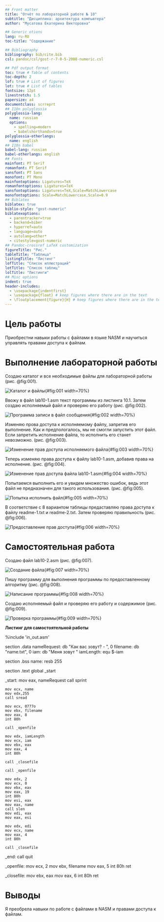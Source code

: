 ```yaml
---
## Front matter
title: "Отчёт по лабораторной работе № 10"
subtitle: "Дисциплина: архитектура компьютера"
author: "Мусатова Екатерина Викторовна"

## Generic otions
lang: ru-RU
toc-title: "Содержание"

## Bibliography
bibliography: bib/cite.bib
csl: pandoc/csl/gost-r-7-0-5-2008-numeric.csl

## Pdf output format
toc: true # Table of contents
toc-depth: 2
lof: true # List of figures
lot: true # List of tables
fontsize: 12pt
linestretch: 1.5
papersize: a4
documentclass: scrreprt
## I18n polyglossia
polyglossia-lang:
  name: russian
  options:
	- spelling=modern
	- babelshorthands=true
polyglossia-otherlangs:
  name: english
## I18n babel
babel-lang: russian
babel-otherlangs: english
## Fonts
mainfont: PT Serif
romanfont: PT Serif
sansfont: PT Sans
monofont: PT Mono
mainfontoptions: Ligatures=TeX
romanfontoptions: Ligatures=TeX
sansfontoptions: Ligatures=TeX,Scale=MatchLowercase
monofontoptions: Scale=MatchLowercase,Scale=0.9
## Biblatex
biblatex: true
biblio-style: "gost-numeric"
biblatexoptions:
  - parentracker=true
  - backend=biber
  - hyperref=auto
  - language=auto
  - autolang=other*
  - citestyle=gost-numeric
## Pandoc-crossref LaTeX customization
figureTitle: "Рис."
tableTitle: "Таблица"
listingTitle: "Листинг"
lofTitle: "Список иллюстраций"
lotTitle: "Список таблиц"
lolTitle: "Листинги"
## Misc options
indent: true
header-includes:
  - \usepackage{indentfirst}
  - \usepackage{float} # keep figures where there are in the text
  - \floatplacement{figure}{H} # keep figures where there are in the text
---
```


# Цель работы

Приобрестни навыки работы с файлами в языке NASM и научиться управлять правами доступа к файлам.

# Выполнение лабораторной работы

Создаю каталог и все необходимые файлы для лабораторной работы (рис. @fig:001).

![Каталог и файлы](image/1.png){#fig:001 width=70%}

Ввожу в файл lab10-1.asm текст программы из листинга 10.1. Затем создаю исполняемый файл и проверяю его работу (рис. @fig:002).

![Программа записи в файл сообщения](image/2.png){#fig:002 width=70%}

Изменяю прова доступа к исполняемому файлу, запретив его выполнение. Как и предпологалось, мы не смогли запустить этот файл. Если запретить исполнение файла, то исполнить его станет невозможно. (рис. @fig:003).

![Изменение прав доступа исполняемого файла](image/3.png){#fig:003 width=70%}

Теперь изменяю права доступа к файлу lab10-1.asm, добавив права на исполнение. (рис. @fig:004).

![Изменение прав доступа файла lab10-1.asm](image/4.png){#fig:004 width=70%}

Попытаемся выполнить его и увидем множество ошибок, ведь этот файл не предназначен для такого использования. (рис. @fig:005).

![Попытка исполнить файл](image/5.png){#fig:005 width=70%}

В соответствие с 8 вариантом таблицы предаставляю права доступа к файлу readme-1.txt и readme-2.txt. Затем проверяю правильность (рис. @fig:006).

![Предоставление прав доступа](image/6.png){#fig:006 width=70%}

# Самостоятельная работа

Создаю файл lab10-2.asm (рис. @fig:007).

![Создание файла](image/7.png){#fig:007 width=70%}

Пишу программу для выполнения программы по предоставленному алгоритму (рис. @fig:008).

![Написание программы](image/8.png){#fig:008 width=70%}

Создаю исполняемый файл и проверяю его работу и содержимое (рис. @fig:009).

![Проверка программы](image/9.png){#fig:009 width=70%}

**Листинг для самостоятельной работы**

%include 'in_out.asm'

section .data
    nameRequest: db "Как вас зовут? - ", 0
    filename: db "name.txt", 0
    iam: db "Меня зовут "
    iamLength: equ $-iam

section .bss
    name: resb 255

section .text
    global _start

_start:
    mov eax, nameRequest
    call sprint

    mov ecx, name
    mov edx,255
    call sread
    
    mov ecx, 0777o 
    mov ebx, filename
    mov eax, 8 
    int 80h

    call _openfile

    mov edx, iamLength 
    mov ecx, iam 
    mov ebx, eax 
    mov eax, 4
    int 80h

    call _closefile
    
    call _openfile

    mov edx, 2
    mov ecx, 0 
    mov ebx, eax
    mov eax, 19 
    int 80h
    mov esi, eax
    mov eax, name
    call slen
    mov edi, eax
    mov eax, esi

    mov edx, edi 
    mov ecx, name
    mov eax, 4
    int 80h

    call _closefile

_end:
    call quit

_openfile:
    mov ecx, 2 
    mov ebx, filename
    mov eax, 5
    int 80h
    ret

_closefile:
    mov ebx, eax
    mov eax, 6
    int 80h
    ret

# Выводы

Я преобрела навыки по работе с файлами в NASM и правами доступа к файлам.

